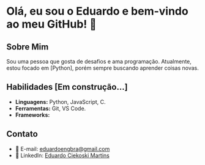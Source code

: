 # Olá, eu sou o Eduardo e bem-vindo ao meu GitHub! 👋

## Sobre Mim
Sou uma pessoa que gosta de desafios e ama programação. Atualmente, estou focado em [Python], porém sempre buscando aprender coisas novas.

## Habilidades [Em construção...]
- **Linguagens:** Python, JavaScript, C.
- **Ferramentas:** Git, VS Code.
- **Frameworks:** 
  
## Contato
- 📧 E-mail: [eduardoengbra@gmail.com](mailto:eduardoengbra@gmail.com)
- 💼 LinkedIn: [Eduardo Ciekoski Martins](https://www.linkedin.com/in/eduardo-ciekoski-martins-247906343/)
